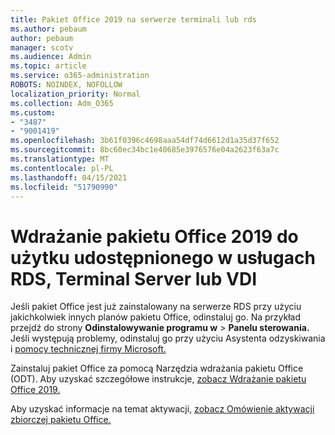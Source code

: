 ```yaml
---
title: Pakiet Office 2019 na serwerze terminali lub rds
ms.author: pebaum
author: pebaum
manager: scotv
ms.audience: Admin
ms.topic: article
ms.service: o365-administration
ROBOTS: NOINDEX, NOFOLLOW
localization_priority: Normal
ms.collection: Adm_O365
ms.custom:
- "3487"
- "9001419"
ms.openlocfilehash: 3b61f0396c4698aaa54df74d6612d1a35d37f652
ms.sourcegitcommit: 8bc60ec34bc1e40685e3976576e04a2623f63a7c
ms.translationtype: MT
ms.contentlocale: pl-PL
ms.lasthandoff: 04/15/2021
ms.locfileid: "51790990"
---
```

# <a name="deploying-office-2019-for-shared-use-on-rds-terminal-server-or-vdi"></a>Wdrażanie pakietu Office 2019 do użytku udostępnionego w usługach RDS, Terminal Server lub VDI

Jeśli pakiet Office jest już zainstalowany na serwerze RDS przy użyciu jakichkolwiek innych planów pakietu Office, odinstaluj go. Na przykład przejdź do strony **Odinstalowywanie programu w**  >  **Panelu sterowania.** Jeśli występują problemy, odinstaluj go przy użyciu Asystenta odzyskiwania i [pomocy technicznej firmy Microsoft.](https://aka.ms/SARA-OfficeUninstall-Alchemy) 

Zainstaluj pakiet Office za pomocą Narzędzia wdrażania pakietu Office (ODT). Aby uzyskać szczegółowe instrukcje, [zobacz Wdrażanie pakietu Office 2019.](https://docs.microsoft.com/deployoffice/office2019/deploy)

Aby uzyskać informacje na temat aktywacji, [zobacz Omówienie aktywacji zbiorczej pakietu Office.](https://docs.microsoft.com/deployoffice/vlactivation/plan-volume-activation-of-office)